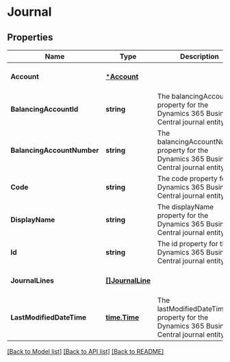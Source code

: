# Journal

## Properties
Name | Type | Description | Notes
------------ | ------------- | ------------- | -------------
**Account** | [***Account**](account.md) |  | [optional] [default to null]
**BalancingAccountId** | **string** | The balancingAccountId property for the Dynamics 365 Business Central journal entity | [optional] [default to null]
**BalancingAccountNumber** | **string** | The balancingAccountNumber property for the Dynamics 365 Business Central journal entity | [optional] [default to null]
**Code** | **string** | The code property for the Dynamics 365 Business Central journal entity | [optional] [default to null]
**DisplayName** | **string** | The displayName property for the Dynamics 365 Business Central journal entity | [optional] [default to null]
**Id** | **string** | The id property for the Dynamics 365 Business Central journal entity | [optional] [default to null]
**JournalLines** | [**[]JournalLine**](journalLine.md) |  | [optional] [default to null]
**LastModifiedDateTime** | [**time.Time**](time.Time.md) | The lastModifiedDateTime property for the Dynamics 365 Business Central journal entity | [optional] [default to null]

[[Back to Model list]](../README.md#documentation-for-models) [[Back to API list]](../README.md#documentation-for-api-endpoints) [[Back to README]](../README.md)


